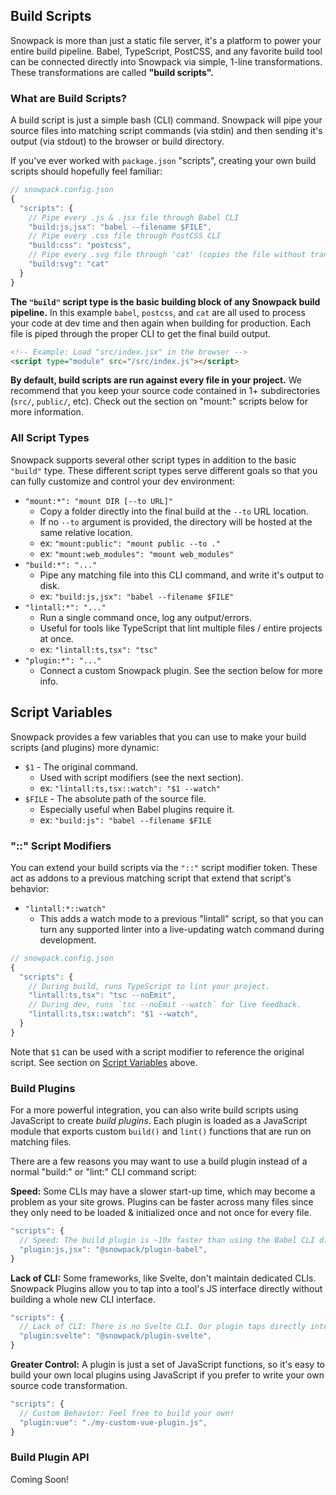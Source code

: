 ## Build Scripts

Snowpack is more than just a static file server, it's a platform to power your entire build pipeline. Babel, TypeScript, PostCSS, and any favorite build tool can be connected directly into Snowpack via simple, 1-line transformations. These transformations are called **"build scripts".**

### What are Build Scripts?

A build script is just a simple bash (CLI) command. Snowpack will  pipe your source files into matching script commands (via stdin) and then sending it's output (via stdout) to the browser or build directory.

If you've ever worked with `package.json` "scripts", creating your own build scripts should hopefully feel familiar:

```js
// snowpack.config.json
{
  "scripts": {
    // Pipe every .js & .jsx file through Babel CLI
    "build:js,jsx": "babel --filename $FILE",
    // Pipe every .css file through PostCSS CLI
    "build:css": "postcss",
    // Pipe every .svg file through 'cat' (copies the file without transforming)
    "build:svg": "cat"
  }
}
```

**The `"build"` script type is the basic building block of any Snowpack build pipeline.** In this example `babel`, `postcss`, and `cat` are all used to process your code at dev time and then again when building for production. Each file is piped through the proper CLI to get the final build output.


```html
<!-- Example: Load "src/index.jsx" in the browser -->
<script type="module" src="/src/index.js"></script>
```

**By default, build scripts are run against every file in your project.** We recommend that you keep your source code contained in 1+ subdirectories (`src/`, `public/`, etc). Check out the section on "mount:" scripts below for more information.


 
### All Script Types

Snowpack supports several other script types in addition to the basic `"build"` type. These different script types serve different goals so that you can fully customize and control your dev environment:

- `"mount:*": "mount DIR [--to URL]"`
  - Copy a folder directly into the final build at the `--to` URL location.
  - If no `--to` argument is provided, the directory will be hosted at the same relative location.
  - ex: `"mount:public": "mount public --to ."`
  - ex: `"mount:web_modules": "mount web_modules"`
- `"build:*": "..."`
  - Pipe any matching file into this CLI command, and write it's output to disk.
  - ex: `"build:js,jsx": "babel --filename $FILE"`
- `"lintall:*": "..."`
  - Run a single command once, log any output/errors.
  - Useful for tools like TypeScript that lint multiple files / entire projects at once.
  - ex: `"lintall:ts,tsx": "tsc"`
- `"plugin:*": "..."`
  - Connect a custom Snowpack plugin. See the section below for more info.

## Script Variables

Snowpack provides a few variables that you can use to make your build scripts (and plugins) more dynamic:

- `$1` - The original command.
  - Used with script modifiers (see the next section).
  - ex: `"lintall:ts,tsx::watch": "$1 --watch"`
- `$FILE` - The absolute path of the source file.
  - Especially useful when Babel plugins require it.
  - ex: `"build:js": "babel --filename $FILE`


### "::" Script Modifiers

You can extend your build scripts via the `"::"` script modifier token. These act as addons to a previous matching script that extend that script's behavior:

- `"lintall:*::watch"`
  - This adds a watch mode to a previous "lintall" script, so that you can turn any supported linter into a live-updating watch command during development. 
  
```js
// snowpack.config.json
{
  "scripts": {
    // During build, runs TypeScript to lint your project.
    "lintall:ts,tsx": "tsc --noEmit",
    // During dev, runs `tsc --noEmit --watch` for live feedback.
    "lintall:ts,tsx::watch": "$1 --watch",
  }
}
```

Note that `$1` can be used with a script modifier to reference the original script. See section on [Script Variables](#script-variables) above.



### Build Plugins

For a more powerful integration, you can also write build scripts using JavaScript to create *build plugins*. Each plugin is loaded as a JavaScript module that exports custom `build()` and `lint()` functions that are run on matching files.

There are a few reasons you may want to use a build plugin instead of a normal "build:" or "lint:" CLI command script:

**Speed:** Some CLIs may have a slower start-up time, which may become a problem as your site grows. Plugins can be faster across many files since they only need to be loaded & initialized once and not once for every file.

```js
"scripts": {
  // Speed: The build plugin is ~10x faster than using the Babel CLI directly
  "plugin:js,jsx": "@snowpack/plugin-babel",
}
```

**Lack of CLI:** Some frameworks, like Svelte, don't maintain dedicated CLIs. Snowpack Plugins allow you to tap into a tool's JS interface directly without building a whole new CLI interface.

```js
"scripts": {
  // Lack of CLI: There is no Svelte CLI. Our plugin taps directly into the Svelte compiler 
  "plugin:svelte": "@snowpack/plugin-svelte",
}
```

**Greater Control:** A plugin is just a set of JavaScript functions, so it's easy to build your own local plugins using JavaScript if you prefer to write your own source code transformation.


```js
"scripts": {
  // Custom Behavior: Feel free to build your own!
  "plugin:vue": "./my-custom-vue-plugin.js",
}
```

### Build Plugin API

Coming Soon!
